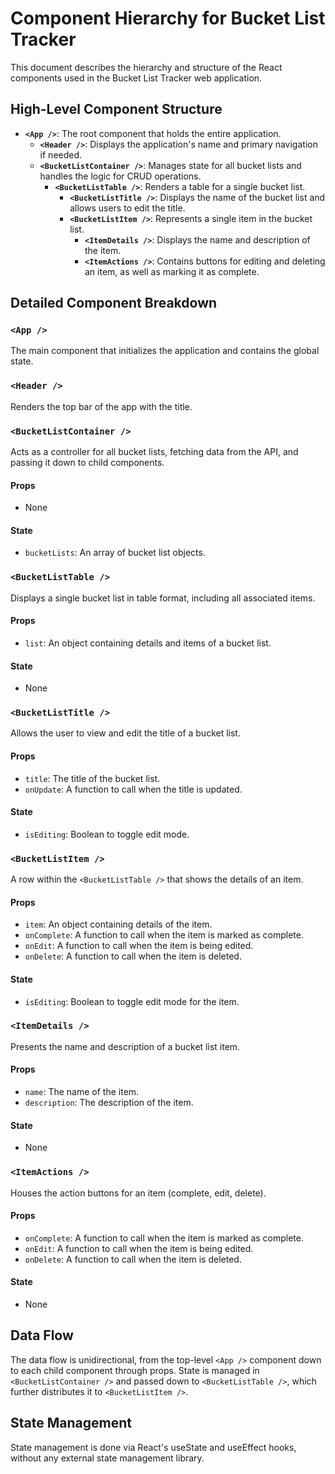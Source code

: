 # Component Hierarchy for Bucket List Tracker

This document describes the hierarchy and structure of the React components used in the Bucket List Tracker web application.

## High-Level Component Structure

- **`<App />`**: The root component that holds the entire application.
  - **`<Header />`**: Displays the application's name and primary navigation if needed.
  - **`<BucketListContainer />`**: Manages state for all bucket lists and handles the logic for CRUD operations.
    - **`<BucketListTable />`**: Renders a table for a single bucket list.
      - **`<BucketListTitle />`**: Displays the name of the bucket list and allows users to edit the title.
      - **`<BucketListItem />`**: Represents a single item in the bucket list.
        - **`<ItemDetails />`**: Displays the name and description of the item.
        - **`<ItemActions />`**: Contains buttons for editing and deleting an item, as well as marking it as complete.

## Detailed Component Breakdown

### `<App />`
The main component that initializes the application and contains the global state.

### `<Header />`
Renders the top bar of the app with the title.

### `<BucketListContainer />`
Acts as a controller for all bucket lists, fetching data from the API, and passing it down to child components.

#### Props
- None

#### State
- `bucketLists`: An array of bucket list objects.

### `<BucketListTable />`
Displays a single bucket list in table format, including all associated items.

#### Props
- `list`: An object containing details and items of a bucket list.

#### State
- None

### `<BucketListTitle />`
Allows the user to view and edit the title of a bucket list.

#### Props
- `title`: The title of the bucket list.
- `onUpdate`: A function to call when the title is updated.

#### State
- `isEditing`: Boolean to toggle edit mode.

### `<BucketListItem />`
A row within the `<BucketListTable />` that shows the details of an item.

#### Props
- `item`: An object containing details of the item.
- `onComplete`: A function to call when the item is marked as complete.
- `onEdit`: A function to call when the item is being edited.
- `onDelete`: A function to call when the item is deleted.

#### State
- `isEditing`: Boolean to toggle edit mode for the item.

### `<ItemDetails />`
Presents the name and description of a bucket list item.

#### Props
- `name`: The name of the item.
- `description`: The description of the item.

#### State
- None

### `<ItemActions />`
Houses the action buttons for an item (complete, edit, delete).

#### Props
- `onComplete`: A function to call when the item is marked as complete.
- `onEdit`: A function to call when the item is being edited.
- `onDelete`: A function to call when the item is deleted.

#### State
- None

## Data Flow

The data flow is unidirectional, from the top-level `<App />` component down to each child component through props. State is managed in `<BucketListContainer />` and passed down to `<BucketListTable />`, which further distributes it to `<BucketListItem />`.

## State Management

State management is done via React's useState and useEffect hooks, without any external state management library.